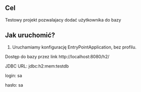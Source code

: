 ## Cel
Testowy projekt pozwalajacy dodać użytkownika do bazy
   

## Jak uruchomić?
1. Uruchamiamy konfigurację EntryPointApplication, bez profilu.

Dostęp do bazy przez link
http://localhost:8080/h2/

JDBC URL: jdbc:h2:mem:testdb

login: sa

hasło: sa
